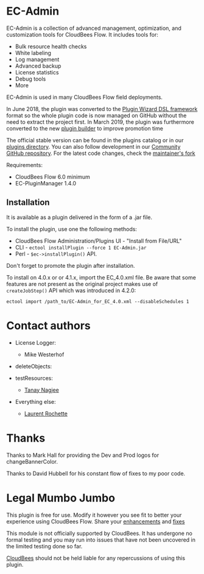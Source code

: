 # EC-Admin

EC-Admin is a collection of advanced management, optimization, and customization
tools for CloudBees Flow. It includes tools for:

* Bulk resource health checks
* White labeling
* Log management
* Advanced backup
* License statistics
* Debug tools
* More

EC-Admin is used in many CloudBees Flow field deployments.

In June 2018, the plugin was converted to the [Plugin Wizard DSL framework](https://github.com/electric-cloud/PluginWizard)
format so the whole plugin code is now managed on GitHub without the need
to extract the project first. In March 2019, the plugin was furthermore
converted to the new [plugin builder](https://github.com/electric-cloud/ec-plugin-tool)
to improve promotion time

The official stable version can be found in the plugins catalog or in
our [plugins directory](https://electric-cloud.com/plugins/directory/p/ec-admin).
You can also follow development in our [Community GitHub repository](https://github.com/electric-cloud-community/EC-Admin).
For the latest code changes, check the [maintainer's fork](https://github.com/lrochette/EC-Admin)

Requirements:

* CloudBees Flow 6.0 minimum
* EC-PluginManager 1.4.0


## Installation

It is available as a plugin delivered in the form of a .jar file.

To install the plugin, use one the following methods:

* CloudBees Flow Administration/Plugins UI - "Install from File/URL"
* CLI - `ectool installPlugin --force 1 EC-Admin.jar`
* Perl - `$ec->installPlugin()` API.

Don't forget to promote the plugin after installation.

To install on 4.0.x or or 4.1.x, import the EC_4.0.xml file. Be
aware that some features are not present as the original project
makes use of `createJobStep()` API which was introduced in 4.2.0:

```ectool import /path_to/EC-Admin_for_EC_4.0.xml --disableSchedules 1```



# Contact authors

* License Logger:
  * Mike Westerhof

* deleteObjects:
* testResources:
  * [Tanay Nagjee](https://github.com/tanaynagjee)

* Everything else:
  *  [Laurent Rochette](mailto:lrochette@gmail.com)


# Thanks
Thanks to Mark Hall for providing the Dev and Prod logos for changeBannerColor.

Thanks to David Hubbell for his constant flow of fixes to my poor code.

# Legal Mumbo Jumbo

This plugin is free for use. Modify it however you see fit to better your
experience using CloudBees Flow. Share
your [enhancements](https://github.com/electric-cloud-community/EC-DslDeploy/issues)
and [fixes](https://github.com/electric-cloud-community/EC-DslDeploy/pulls)

This module is not officially supported by CloudBees. It has undergone no
formal testing and you may run into issues that have not been uncovered in the
limited testing done so far.

[CloudBees](https://www.cloudbees.com) should not be held liable for
any repercussions of using this plugin.

